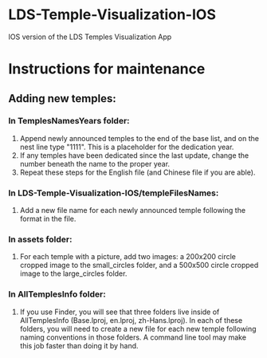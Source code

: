 # LDS-Temple-Visualization-IOS
IOS version of the LDS Temples Visualization App 

# Instructions for maintenance

## Adding new temples: 

### In TemplesNamesYears folder:
1. Append newly announced temples to the end of the base list, and on the nest line type "1111". This is a placeholder for the dedication year. 
2. If any temples have been dedicated since the last update, change the number beneath the name to the proper year. 
3. Repeat these steps for the English file (and Chinese file if you are able).

### In LDS-Temple-Visualization-IOS/templeFilesNames:
1. Add a new file name for each newly announced temple following the format in the file. 

### In assets folder:
1. For each temple with a picture, add two images: a 200x200 circle cropped image to the small_circles folder, and a 500x500 circle cropped image to the large_circles folder. 

### In AllTemplesInfo folder:
1. If you use Finder, you will see that three folders live inside of AllTemplesInfo (Base.lproj, en.lproj, zh-Hans.lproj). In each of these folders, you will need to create a new file for each new temple following naming conventions in those folders. A command line tool may make this job faster than doing it by hand.
